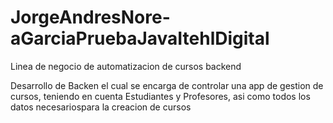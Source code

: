 # JorgeAndresNore-aGarciaPruebaJavaItehlDigital
Linea de negocio de automatizacion de cursos backend 

Desarrollo de Backen el cual se encarga de controlar una app de gestion de cursos, 
teniendo en cuenta Estudiantes y Profesores, 
asi como todos los datos necesariospara la creacion de cursos
